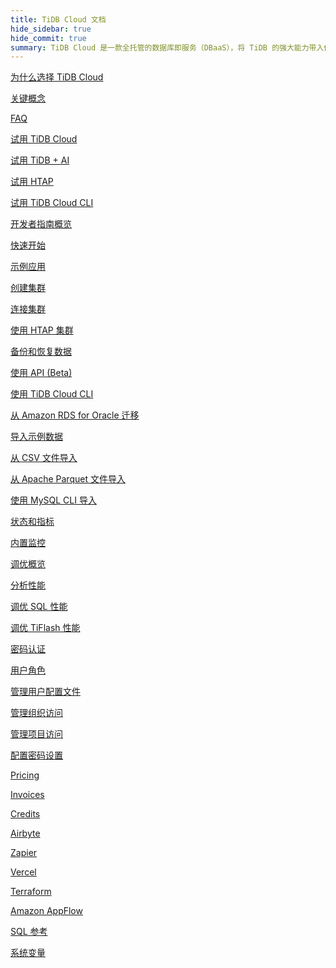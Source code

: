 ```yaml
---
title: TiDB Cloud 文档
hide_sidebar: true
hide_commit: true
summary: TiDB Cloud 是一款全托管的数据库即服务（DBaaS），将 TiDB 的强大能力带入你的云端。它提供丰富的指南、示例和参考资料，帮助你学习、试用、开发、运维、迁移、监控、调优、安全管理、计费、集成和查阅。
---
```


<LearningPathContainer platform="tidb-cloud" title="TiDB Cloud" subTitle="TiDB Cloud 是一款全托管的数据库即服务（DBaaS），将 TiDB 的所有强大特性无缝带入你的云端。在这里，你可以找到使用 TiDB Cloud 所需的各类指南、示例和参考资料，助你高效上手、开发与运维。">

<LearningPath label="学习" icon="cloud1">

[为什么选择 TiDB Cloud](https://docs.pingcap.com/tidbcloud/tidb-cloud-intro/?plan=starter)

[关键概念](https://docs.pingcap.com/tidbcloud/key-concepts/?plan=starter)

[FAQ](https://docs.pingcap.com/tidbcloud/tidb-cloud-faq/?plan=starter)

</LearningPath>

<LearningPath label="试用" icon="cloud5">

[试用 TiDB Cloud](https://docs.pingcap.com/tidbcloud/tidb-cloud-quickstart/?plan=starter)

[试用 TiDB + AI](https://docs.pingcap.com/tidbcloud/vector-search-get-started-using-python/?plan=starter)

[试用 HTAP](https://docs.pingcap.com/tidbcloud/tidb-cloud-htap-quickstart/?plan=starter)

[试用 TiDB Cloud CLI](https://docs.pingcap.com/tidbcloud/get-started-with-cli/?plan=starter)

</LearningPath>

<LearningPath label="开发" icon="doc8">

[开发者指南概览](https://docs.pingcap.com/tidbcloud/dev-guide-overview/?plan=starter)

[快速开始](https://docs.pingcap.com/tidbcloud/dev-guide-build-cluster-in-cloud/?plan=starter)

[示例应用](https://docs.pingcap.com/tidbcloud/dev-guide-sample-application-spring-boot/?plan=starter)

</LearningPath>

<LearningPath label="运维" icon="cloud7">

[创建集群](https://docs.pingcap.com/tidbcloud/create-tidb-cluster-serverless/?plan=starter)

[连接集群](https://docs.pingcap.com/tidbcloud/connect-to-tidb-cluster-serverless/?plan=starter)

[使用 HTAP 集群](https://docs.pingcap.com/tidbcloud/tiflash-overview/?plan=starter)

[备份和恢复数据](https://docs.pingcap.com/tidbcloud/backup-and-restore-serverless/?plan=starter)

[使用 API (Beta)](https://docs.pingcap.com/tidbcloud/api-overview/?plan=starter)

[使用 TiDB Cloud CLI](https://docs.pingcap.com/tidbcloud/get-started-with-cli/?plan=starter)

</LearningPath>

<LearningPath label="迁移" icon="cloud3">

[从 Amazon RDS for Oracle 迁移](https://docs.pingcap.com/tidbcloud/migrate-from-oracle-using-aws-dms/?plan=starter)

[导入示例数据](https://docs.pingcap.com/tidbcloud/import-sample-data-serverless/?plan=starter)

[从 CSV 文件导入](https://docs.pingcap.com/tidbcloud/import-csv-files-serverless/?plan=starter)

[从 Apache Parquet 文件导入](https://docs.pingcap.com/tidbcloud/import-parquet-files-serverless/?plan=starter)

[使用 MySQL CLI 导入](https://docs.pingcap.com/tidbcloud/import-with-mysql-cli-serverless/?plan=starter)

</LearningPath>

<LearningPath label="监控" icon="cloud6">

[状态和指标](https://docs.pingcap.com/tidbcloud/monitor-tidb-cluster/?plan=starter)

[内置监控](https://docs.pingcap.com/tidbcloud/built-in-monitoring/?plan=starter)

</LearningPath>

<LearningPath label="调优" icon="tidb-cloud-tune">

[调优概览](https://docs.pingcap.com/tidbcloud/tidb-cloud-tune-performance-overview/?plan=starter)

[分析性能](https://docs.pingcap.com/tidbcloud/tune-performance/?plan=starter)

[调优 SQL 性能](https://docs.pingcap.com/tidbcloud/tidb-cloud-sql-tuning-overview/?plan=starter)

[调优 TiFlash 性能](https://docs.pingcap.com/tidbcloud/tune-tiflash-performance/?plan=starter)

</LearningPath>

<LearningPath label="安全" icon="users">

[密码认证](https://docs.pingcap.com/tidbcloud/tidb-cloud-password-authentication/?plan=starter)

[用户角色](https://docs.pingcap.com/tidbcloud/manage-user-access#user-roles/?plan=starter)

[管理用户配置文件](https://docs.pingcap.com/tidbcloud/manage-user-access#manage-user-profiles/?plan=starter)

[管理组织访问](https://docs.pingcap.com/tidbcloud/manage-user-access#manage-organization-access/?plan=starter)

[管理项目访问](https://docs.pingcap.com/tidbcloud/manage-user-access#manage-project-access/?plan=starter)

[配置密码设置](https://docs.pingcap.com/tidbcloud/configure-serverless-firewall-rules-for-public-endpoints/?plan=starter)

</LearningPath>

<LearningPath label="计费" icon="cloud2">

[Pricing](https://docs.pingcap.com/tidbcloud/tidb-cloud-billing#pricing-for-starter/?plan=starter)

[Invoices](https://docs.pingcap.com/tidbcloud/tidb-cloud-billing#invoices/?plan=starter)

[Credits](https://docs.pingcap.com/tidbcloud/tidb-cloud-billing#credits/?plan=starter)

</LearningPath>

<LearningPath label="集成" icon="cloud4">

[Airbyte](https://docs.pingcap.com/tidbcloud/integrate-tidbcloud-with-airbyte/?plan=starter)

[Zapier](https://docs.pingcap.com/tidbcloud/integrate-tidbcloud-with-zapier/?plan=starter)

[Vercel](https://docs.pingcap.com/tidbcloud/integrate-tidbcloud-with-vercel/?plan=starter)

[Terraform](https://docs.pingcap.com/tidbcloud/terraform-tidbcloud-provider-overview/?plan=starter)

[Amazon AppFlow](https://docs.pingcap.com/tidbcloud/dev-guide-aws-appflow-integration/?plan=starter)

</LearningPath>

<LearningPath label="参考" icon="cloud-dev">

[SQL 参考](https://docs.pingcap.com/tidbcloud/basic-sql-operations/?plan=starter)

[系统变量](https://docs.pingcap.com/tidbcloud/system-variables/?plan=starter)

</LearningPath>

</LearningPathContainer>
